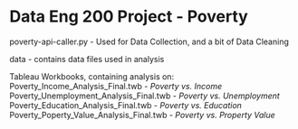 ﻿# Data Eng 200 Project - Poverty

poverty-api-caller.py - Used for Data Collection, and a bit of Data Cleaning

data - contains data files used in analysis

Tableau Workbooks, containing analysis on:
Poverty_Income_Analysis_Final.twb - *Poverty vs. Income*
Poverty_Unemployment_Analysis_Final.twb - *Poverty vs. Unemployment*
Poverty_Education_Analysis_Final.twb - *Poverty vs. Education*
Poverty_Poperty_Value_Analysis_Final.twb - *Poverty vs. Property Value* 

